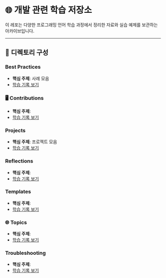 # 🌐 개발 관련 학습 저장소  

이 레포는 다양한 프로그래밍 언어 학습 과정에서 정리한 자료와 실습 예제를 보관하는 아카이브입니다.  

---

## 📂 디렉토리 구성


### Best Practices
- **핵심 주제**: 사례 모음
- [학습 기록 보기](./best-practices)

### 🖥️ Contributions
- **핵심 주제**: 
- [학습 기록 보기](./contributions)

### Projects
- **핵심 주제**: 프로젝트 모음
- [학습 기록 보기](./projects)

### Reflections
- **핵심 주제**: 
- [학습 기록 보기](./reflections)

### Templates
- **핵심 주제**: 
- [학습 기록 보기](./templates)

### 🌐 Topics
- **핵심 주제**: 
- [학습 기록 보기](./topics)

### Troubleshooting
- **핵심 주제**:
- [학습 기록 보기](./troubleshooting)
